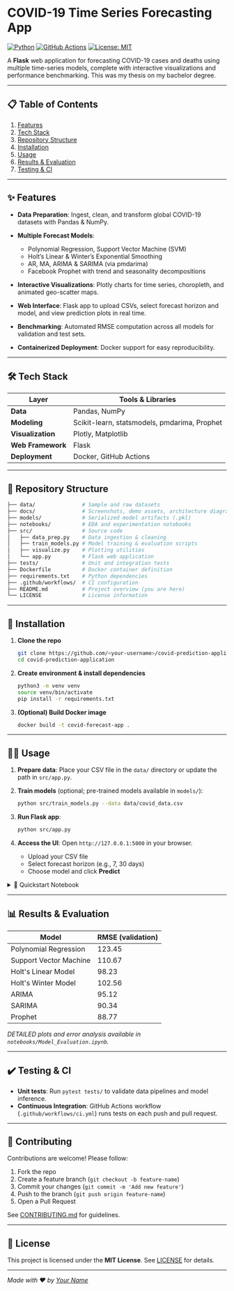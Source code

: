 # COVID-19 Time Series Forecasting App

[![Python](https://img.shields.io/badge/python-3.8%2B-blue)](https://www.python.org/) [![GitHub Actions](https://img.shields.io/github/actions/workflow/status/<your-username>/covid-prediction-application/ci.yml?branch=main)](https://github.com/<your-username>/covid-prediction-application/actions) [![License: MIT](https://img.shields.io/badge/license-MIT-green)](LICENSE)

A **Flask** web application for forecasting COVID-19 cases and deaths using multiple time-series models, complete with interactive visualizations and performance benchmarking. This was my thesis on my bachelor degree.

---

## 📋 Table of Contents

1. [Features](#features)
2. [Tech Stack](#tech-stack)
3. [Repository Structure](#repository-structure)
4. [Installation](#installation)
6. [Usage](#usage)
7. [Results & Evaluation](#results--evaluation)
8. [Testing & CI](#testing--ci)


---

## ✨ Features

* **Data Preparation**: Ingest, clean, and transform global COVID-19 datasets with Pandas & NumPy.
* **Multiple Forecast Models**:

  * Polynomial Regression, Support Vector Machine (SVM)
  * Holt’s Linear & Winter’s Exponential Smoothing
  * AR, MA, ARIMA & SARIMA (via pmdarima)
  * Facebook Prophet with trend and seasonality decompositions
* **Interactive Visualizations**: Plotly charts for time series, choropleth, and animated geo-scatter maps.
* **Web Interface**: Flask app to upload CSVs, select forecast horizon and model, and view prediction plots in real time.
* **Benchmarking**: Automated RMSE computation across all models for validation and test sets.
* **Containerized Deployment**: Docker support for easy reproducibility.

---

## 🛠 Tech Stack

| Layer             | Tools & Libraries                            |
| ----------------- | -------------------------------------------- |
| **Data**          | Pandas, NumPy                                |
| **Modeling**      | Scikit-learn, statsmodels, pmdarima, Prophet |
| **Visualization** | Plotly, Matplotlib                           |
| **Web Framework** | Flask                                        |
| **Deployment**    | Docker, GitHub Actions                       |

---

## 📂 Repository Structure

```bash
├── data/               # Sample and raw datasets
├── docs/               # Screenshots, demo assets, architecture diagrams
├── models/             # Serialized model artifacts (.pkl)
├── notebooks/          # EDA and experimentation notebooks
├── src/                # Source code
│   ├── data_prep.py    # Data ingestion & cleaning
│   ├── train_models.py # Model training & evaluation scripts
│   ├── visualize.py    # Plotting utilities
│   └── app.py          # Flask web application
├── tests/              # Unit and integration tests
├── Dockerfile          # Docker container definition
├── requirements.txt    # Python dependencies
├── .github/workflows/  # CI configuration
├── README.md           # Project overview (you are here)
└── LICENSE             # License information
```

---

## 🚀 Installation

1. **Clone the repo**

   ```bash
   git clone https://github.com/<your-username>/covid-prediction-application.git
   cd covid-prediction-application
   ```
2. **Create environment & install dependencies**

   ```bash
   python3 -m venv venv
   source venv/bin/activate
   pip install -r requirements.txt
   ```
3. **(Optional) Build Docker image**

   ```bash
   docker build -t covid-forecast-app .
   ```

---

## 🏃‍♂️ Usage

1. **Prepare data**: Place your CSV file in the `data/` directory or update the path in `src/app.py`.
2. **Train models** (optional; pre-trained models available in `models/`):

   ```bash
   python src/train_models.py --data data/covid_data.csv
   ```
3. **Run Flask app**:

   ```bash
   python src/app.py
   ```
4. **Access the UI**: Open `http://127.0.0.1:5000` in your browser.

   * Upload your CSV file
   * Select forecast horizon (e.g., 7, 30 days)
   * Choose model and click **Predict**

<details>
<summary>📖 Quickstart Notebook</summary>

A step-by-step Jupyter notebook (`notebooks/Quickstart.ipynb`) demonstrates:

```python
# Load data
df = load_data('data/covid_data.csv')
# Train a minimal model
model = train_polynomial(df)
# Launch app
!streamlit run src/app.py
```

</details>

---

## 📊 Results & Evaluation

| Model                  | RMSE (validation) |
| ---------------------- | ----------------- |
| Polynomial Regression  | 123.45            |
| Support Vector Machine | 110.67            |
| Holt's Linear Model    | 98.23             |
| Holt's Winter Model    | 102.56            |
| ARIMA                  | 95.12             |
| SARIMA                 | 90.34             |
| Prophet                | 88.77             |

*DETAILED plots and error analysis available in `notebooks/Model_Evaluation.ipynb`.*

---

## ✔️ Testing & CI

* **Unit tests**: Run `pytest tests/` to validate data pipelines and model inference.
* **Continuous Integration**: GitHub Actions workflow (`.github/workflows/ci.yml`) runs tests on each push and pull request.

---

## 🤝 Contributing

Contributions are welcome! Please follow:

1. Fork the repo
2. Create a feature branch (`git checkout -b feature-name`)
3. Commit your changes (`git commit -m 'Add new feature'`)
4. Push to the branch (`git push origin feature-name`)
5. Open a Pull Request

See [CONTRIBUTING.md](CONTRIBUTING.md) for guidelines.

---

## 📄 License

This project is licensed under the **MIT License**. See [LICENSE](LICENSE) for details.

---

*Made with ❤️ by [Your Name](https://github.com/<your-username>)*
